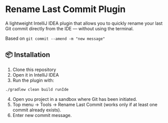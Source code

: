 # Rename Last Commit Plugin

A lightweight IntelliJ IDEA plugin that allows you to quickly rename your last Git commit directly from the IDE — without using the terminal.


Based on `git commit --amend -m "new message"`


## 📦 Installation

1. Clone this repository
2. Open it in IntelliJ IDEA
3. Run the plugin with:
 ```bash
 ./gradlew clean build runIde
```
4. Open you project in a sandbox where Git has been initiated.
5. Top menu -> Tools -> Rename Last Commit (works only if at least one commit already exists).
6. Enter new commit message.

